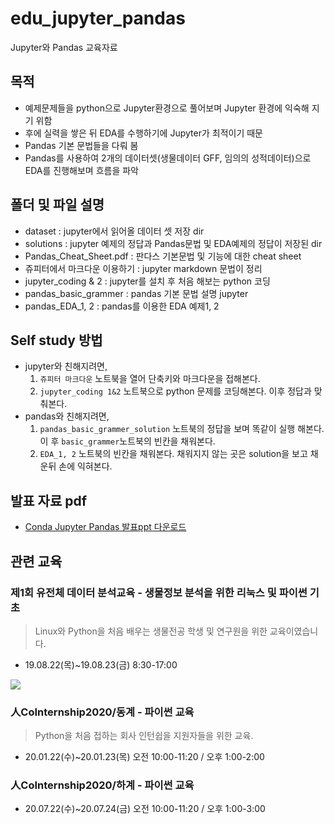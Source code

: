 # edu_jupyter_pandas
Jupyter와 Pandas 교육자료

## 목적
* 예제문제들을 python으로 Jupyter환경으로 풀어보며 Jupyter 환경에 익숙해 지기 위함
* 후에 실력을 쌓은 뒤 EDA를 수행하기에 Jupyter가 최적이기 때문
* Pandas 기본 문법들을 다뤄 봄
* Pandas를 사용하여 2개의 데이터셋(생물데이터 GFF, 임의의 성적데이터)으로 EDA를 진행해보며 흐름을 파악

## 폴더 및 파일 설명
* dataset : jupyter에서 읽어올 데이터 셋 저장 dir
* solutions : jupyter 예제의 정답과 Pandas문법 및 EDA예제의 정답이 저장된 dir
* Pandas_Cheat_Sheet.pdf : 판다스 기본문법 및 기능에 대한 cheat sheet
* 쥬피터에서 마크다운 이용하기 : jupyter markdown 문법이 정리
* jupyter_coding & 2 : jupyter를 설치 후 처음 해보는 python 코딩
* pandas_basic_grammer : pandas 기본 문법 설명 jupyter
* pandas_EDA_1, 2 : pandas를 이용한 EDA 예제1, 2

## Self study 방법
* jupyter와 친해지려면,
  1. `쥬피터 마크다운` 노트북을 열어 단축키와 마크다운을 접해본다.
  2. `jupyter_coding 1&2` 노트북으로 python 문제를 코딩해본다. 이후 정답과 맞춰본다.
* pandas와 친해지려면,
  1. `pandas_basic_grammer_solution` 노트북의 정답을 보며 똑같이 실행 해본다. 이 후 `basic_grammer`노트북의 빈칸을 채워본다.
  2. `EDA_1, 2` 노트북의 빈칸을 채워본다. 채워지지 않는 곳은 solution을 보고 채운뒤 손에 익혀본다.

## 발표 자료 pdf
*  [Conda Jupyter Pandas 발표ppt 다운로드](http://bit.ly/ppt_CondaJupyterPandas)

## 관련 교육

### 제1회 유전체 데이터 분석교육 - 생물정보 분석을 위한 리눅스 및 파이썬 기초
> Linux와 Python을 처음 배우는 생물전공 학생 및 연구원을 위한 교육이였습니다.
* 19.08.22(목)~19.08.23(금) 8:30-17:00

<img src="https://www.insilicogen.com/blog/attach/1/1356525540.png">

### 人CoInternship2020/동계 - 파이썬 교육
> Python을 처음 접하는 회사 인턴쉽을 지원자들을 위한 교육.
* 20.01.22(수)~20.01.23(목) 오전 10:00-11:20 / 오후 1:00-2:00

### 人CoInternship2020/하계 - 파이썬 교육
* 20.07.22(수)~20.07.24(금) 오전 10:00-11:20 / 오후 1:00-3:00
